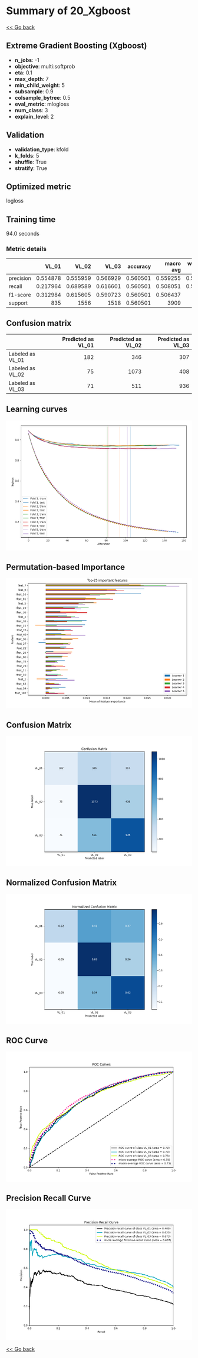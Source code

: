 # Summary of 20_Xgboost

[<< Go back](../README.md)


## Extreme Gradient Boosting (Xgboost)
- **n_jobs**: -1
- **objective**: multi:softprob
- **eta**: 0.1
- **max_depth**: 7
- **min_child_weight**: 5
- **subsample**: 0.9
- **colsample_bytree**: 0.5
- **eval_metric**: mlogloss
- **num_class**: 3
- **explain_level**: 2

## Validation
 - **validation_type**: kfold
 - **k_folds**: 5
 - **shuffle**: True
 - **stratify**: True

## Optimized metric
logloss

## Training time

94.0 seconds

### Metric details
|           |      VL_01 |       VL_02 |       VL_03 |   accuracy |   macro avg |   weighted avg |   logloss |
|:----------|-----------:|------------:|------------:|-----------:|------------:|---------------:|----------:|
| precision |   0.554878 |    0.555959 |    0.566929 |   0.560501 |    0.559255 |       0.559988 |   0.92834 |
| recall    |   0.217964 |    0.689589 |    0.616601 |   0.560501 |    0.508051 |       0.560501 |   0.92834 |
| f1-score  |   0.312984 |    0.615605 |    0.590723 |   0.560501 |    0.506437 |       0.5413   |   0.92834 |
| support   | 835        | 1556        | 1518        |   0.560501 | 3909        |    3909        |   0.92834 |


## Confusion matrix
|                  |   Predicted as VL_01 |   Predicted as VL_02 |   Predicted as VL_03 |
|:-----------------|---------------------:|---------------------:|---------------------:|
| Labeled as VL_01 |                  182 |                  346 |                  307 |
| Labeled as VL_02 |                   75 |                 1073 |                  408 |
| Labeled as VL_03 |                   71 |                  511 |                  936 |

## Learning curves
![Learning curves](learning_curves.png)

## Permutation-based Importance
![Permutation-based Importance](permutation_importance.png)
## Confusion Matrix

![Confusion Matrix](confusion_matrix.png)


## Normalized Confusion Matrix

![Normalized Confusion Matrix](confusion_matrix_normalized.png)


## ROC Curve

![ROC Curve](roc_curve.png)


## Precision Recall Curve

![Precision Recall Curve](precision_recall_curve.png)



[<< Go back](../README.md)
